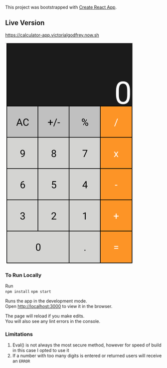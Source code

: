 This project was bootstrapped with [Create React App](https://github.com/facebook/create-react-app).

## Live Version

https://calculator-app.victorialgodfrey.now.sh

![](calcpicture.png)

### To Run Locally

Run  
`npm install`
`npm start`

Runs the app in the development mode.<br>
Open [http://localhost:3000](http://localhost:3000) to view it in the browser.

The page will reload if you make edits.<br>
You will also see any lint errors in the console.

### Limitations
1. Eval() is not always the most secure method, however for speed of build in this case I opted to use it
2. If a number with too many digits is entered or returned users will receive an `ERROR`



